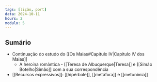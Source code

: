 ```yaml
---
tags: [lição, port]
data: 2024-10-11
hours: 2
modulo: 5
---
```


## Sumário
- Continuação do estudo do [[Os Maias#Capitulo IV|Capitulo IV dos Maias]]
	- A heroína romântica - [[Teresa de Albuquerque|Teresa]] e [[Simão Botelho|Simão]] com a sua correspondência
- [[Recursos expressivos]]: [[hipérbole]], [[metáfora]] e [[metonímia]]
